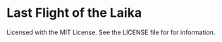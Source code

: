 Last Flight of the Laika
========================


Licensed with the MIT License. See the LICENSE file for for information.